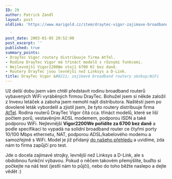 ```yaml
---
ID: 29
author: Patrick Zandl
layout: post
oldlink: 'https://www.marigold.cz/item/draytec-vigor-zajimave-broadband-routery-s-wifi

  '
post_date: 2003-01-05 20:52:00
post_excerpt: ''
published: true
summary_points:
- DrayTec Vigor routery distribuuje firma AtTel.
- Rodina DrayTec Vigor má třináct modelů s různými funkcemi.
- Nejlevnější Vigor2200We stojí 6700 Kč bez daně.
- Routery DrayTec jsou levnější než Linksys a D-Link.
title: DrayTec Vigor &#8211; zajímavé broadband routery s&nbsp;WiFi
---
```


<p>
Už delší dobu jsem vám chtěl představit rodinu broadband routerů vybavených WiFi vyráběných firmou DrayTec. Bohužel jsem si někde založil z Invexu letáček a zaboha jsem nemohl najít distributora. Naštěstí jsem po dovolené leták vybordelil a zjistil jsem, že tyto routery distribuuje firma <A href="http://www.attel.cz/">AtTel</A>. Rodina routerů DrayTec Vigor čítá cca. třináct modelů, které se liší počtem porů, vestavěným ADSL modemem, podporou ISDN a také podporou WiFi. Nejlevnější <STRONG>Vigor2200We pořídíte za 6700 bez daně</STRONG> a podle specifikací to vypadá na solidní broadband router ce čtyřmi porty 10/100 Mbps ethernetu, NAT, podporou ADSL/kabelového modemu a samozřejmě s WiFi. Model je již přidaný <A href="/wifidetail.html?id=30">do našeho přehledu</A> a uvidíme, zda nám to firma zapůjčí pro test.</p>

<p>
Jde o docela zajímavé strojky, levnější než Linksys a D-Link, ale s obdobnou funkční výbavou. Pokud o něčem takovém přemýšlíte, buďto si počkejte na náš test (jestli nám to půjčí), nebo do toho běžte naslepo a dejte vědět :)</p>